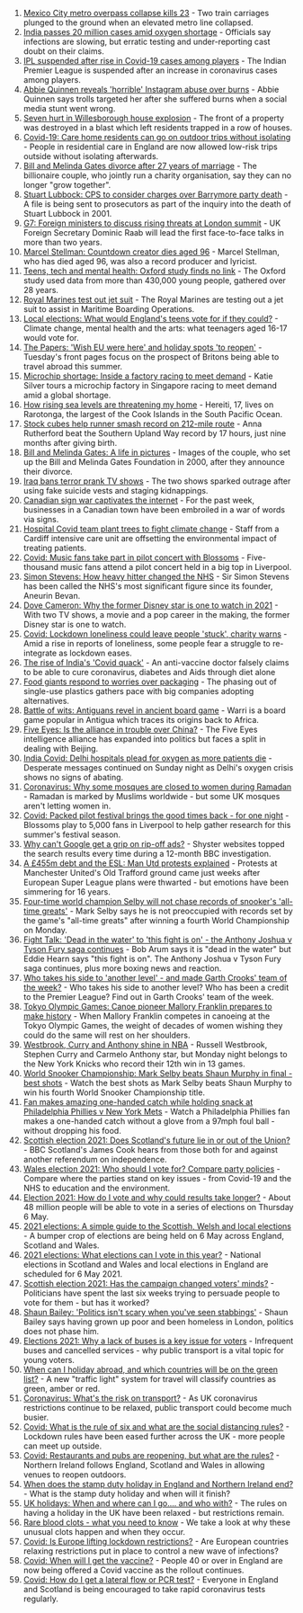 1. [Mexico City metro overpass collapse kills 23](https://www.bbc.co.uk/news/world-latin-america-56977129) - Two train carriages plunged to the ground when an elevated metro line collapsed.
2. [India passes 20 million cases amid oxygen shortage](https://www.bbc.co.uk/news/world-asia-india-56976214) - Officials say infections are slowing, but erratic testing and under-reporting cast doubt on their claims.
3. [IPL suspended after rise in Covid-19 cases among players](https://www.bbc.co.uk/sport/cricket/56978321) - The Indian Premier League is suspended after an increase in coronavirus cases among players.
4. [Abbie Quinnen reveals 'horrible' Instagram abuse over burns](https://www.bbc.co.uk/news/uk-56971201) - Abbie Quinnen says trolls targeted her after she suffered burns when a social media stunt went wrong.
5. [Seven hurt in Willesborough house explosion](https://www.bbc.co.uk/news/uk-england-kent-56978578) - The front of a property was destroyed in a blast which left residents trapped in a row of houses.
6. [Covid-19: Care home residents can go on outdoor trips without isolating](https://www.bbc.co.uk/news/uk-56977779) - People in residential care in England are now allowed low-risk trips outside without isolating afterwards.
7. [Bill and Melinda Gates divorce after 27 years of marriage](https://www.bbc.co.uk/news/world-us-canada-56975466) - The billionaire couple, who jointly run a charity organisation, say they can no longer "grow together".
8. [Stuart Lubbock: CPS to consider charges over Barrymore party death](https://www.bbc.co.uk/news/uk-england-essex-56978413) - A file is being sent to prosecutors as part of the inquiry into the death of Stuart Lubbock in 2001.
9. [G7: Foreign ministers to discuss rising threats at London summit](https://www.bbc.co.uk/news/uk-56976093) - UK Foreign Secretary Dominic Raab will lead the first face-to-face talks in more than two years.
10. [Marcel Stellman: Countdown creator dies aged 96](https://www.bbc.co.uk/news/entertainment-arts-56978015) - Marcel Stellman, who has died aged 96, was also a record producer and lyricist.
11. [Teens, tech and mental health: Oxford study finds no link](https://www.bbc.co.uk/news/technology-56970368) - The Oxford study used data from more than 430,000 young people, gathered over 28 years.
12. [Royal Marines test out jet suit](https://www.bbc.co.uk/news/uk-56979994) - The Royal Marines are testing out a jet suit to assist in Maritime Boarding Operations.
13. [Local elections: What would England's teens vote for if they could?](https://www.bbc.co.uk/news/uk-politics-56949103) - Climate change, mental health and the arts: what teenagers aged 16-17 would vote for.
14. [The Papers: 'Wish EU were here' and holiday spots 'to reopen'](https://www.bbc.co.uk/news/blogs-the-papers-56975341) - Tuesday's front pages focus on the prospect of Britons being able to travel abroad this summer.
15. [Microchip shortage: Inside a factory racing to meet demand](https://www.bbc.co.uk/news/business-56943292) - Katie Silver tours a microchip factory in Singapore racing to meet demand amid a global shortage.
16. [How rising sea levels are threatening my home](https://www.bbc.co.uk/news/world-asia-56853156) - Hereiti, 17, lives on Rarotonga, the largest of the Cook Islands in the South Pacific Ocean.
17. [Stock cubes help runner smash record on 212-mile route](https://www.bbc.co.uk/news/uk-scotland-56971220) - Anna Rutherford beat the Southern Upland Way record by 17 hours, just nine months after giving birth.
18. [Bill and Melinda Gates: A life in pictures](https://www.bbc.co.uk/news/world-us-canada-56974222) - Images of the couple, who set up the Bill and Melinda Gates Foundation in 2000, after they announce their divorce.
19. [Iraq bans terror prank TV shows](https://www.bbc.co.uk/news/world-middle-east-56973968) - The two shows sparked outrage after using fake suicide vests and staging kidnappings.
20. [Canadian sign war captivates the internet](https://www.bbc.co.uk/news/world-us-canada-56972907) - For the past week, businesses in a Canadian town have been embroiled in a war of words via signs.
21. [Hospital Covid team plant trees to fight climate change](https://www.bbc.co.uk/news/science-environment-56944931) - Staff from a Cardiff intensive care unit are offsetting the environmental impact of treating patients.
22. [Covid: Music fans take part in pilot concert with Blossoms](https://www.bbc.co.uk/news/entertainment-arts-56971450) - Five-thousand music fans attend a pilot concert held in a big top in Liverpool.
23. [Simon Stevens: How heavy hitter changed the NHS](https://www.bbc.co.uk/news/health-56945830) - Sir Simon Stevens has been called the NHS's most significant figure since its founder, Aneurin Bevan.
24. [Dove Cameron: Why the former Disney star is one to watch in 2021](https://www.bbc.co.uk/news/entertainment-arts-56943632) - With two TV shows, a movie and a pop career in the making, the former Disney star is one to watch.
25. [Covid: Lockdown loneliness could leave people 'stuck', charity warns](https://www.bbc.co.uk/news/uk-england-56808885) - Amid a rise in reports of loneliness, some people fear a struggle to re-integrate as lockdown eases.
26. [The rise of India's 'Covid quack'](https://www.bbc.co.uk/news/blogs-trending-56845610) - An anti-vaccine doctor falsely claims to be able to cure coronavirus, diabetes and Aids through diet alone
27. [Food giants respond to worries over packaging](https://www.bbc.co.uk/news/business-56770732) - The phasing out of single-use plastics gathers pace with big companies adopting alternatives.
28. [Battle of wits: Antiguans revel in ancient board game](https://www.bbc.co.uk/news/world-latin-america-56814500) - Warri is a board game popular in Antigua which traces its origins back to Africa.
29. [Five Eyes: Is the alliance in trouble over China?](https://www.bbc.co.uk/news/world-56970640) - The Five Eyes intelligence alliance has expanded into politics but faces a split in dealing with Beijing.
30. [India Covid: Delhi hospitals plead for oxygen as more patients die](https://www.bbc.co.uk/news/world-asia-india-56940595) - Desperate messages continued on Sunday night as Delhi's oxygen crisis shows no signs of abating.
31. [Coronavirus: Why some mosques are closed to women during Ramadan](https://www.bbc.co.uk/news/uk-56937289) - Ramadan is marked by Muslims worldwide - but some UK mosques aren't letting women in.
32. [Covid: Packed pilot festival brings the good times back - for one night](https://www.bbc.co.uk/news/entertainment-arts-56962231) - Blossoms play to 5,000 fans in Liverpool to help gather research for this summer's festival season.
33. [Why can't Google get a grip on rip-off ads?](https://www.bbc.co.uk/news/technology-56886957) - Shyster websites topped the search results every time during a 12-month BBC investigation.
34. [A £455m debt and the ESL: Man Utd protests explained](https://www.bbc.co.uk/sport/football/56966096) - Protests at Manchester United's Old Trafford ground came just weeks after European Super League plans were thwarted - but emotions have been simmering for 16 years.
35. [Four-time world champion Selby will not chase records of snooker's 'all-time greats'](https://www.bbc.co.uk/sport/snooker/56973917) - Mark Selby says he is not preoccupied with records set by the game's "all-time greats" after winning a fourth World Championship on Monday.
36. [Fight Talk: 'Dead in the water' to 'this fight is on' - the Anthony Joshua v Tyson Fury saga continues](https://www.bbc.co.uk/sport/boxing/56936562) - Bob Arum says it is "dead in the water" but Eddie Hearn says "this fight is on". The Anthony Joshua v Tyson Fury saga continues, plus more boxing news and reaction.
37. [Who takes his side to 'another level' - and made Garth Crooks' team of the week?](https://www.bbc.co.uk/sport/football/56973949) - Who takes his side to another level? Who has been a credit to the Premier League? Find out in Garth Crooks' team of the week.
38. [Tokyo Olympic Games: Canoe pioneer Mallory Franklin prepares to make history](https://www.bbc.co.uk/sport/canoeing/56912858) - When Mallory Franklin competes in canoeing at the Tokyo Olympic Games, the weight of decades of women wishing they could do the same will rest on her shoulders.
39. [Westbrook, Curry and Anthony shine in NBA](https://www.bbc.co.uk/sport/basketball/56978313) - Russell Westbrook, Stephen Curry and Carmelo Anthony star, but Monday night belongs to the New York Knicks who record their 12th win in 13 games.
40. [World Snooker Championship: Mark Selby beats Shaun Murphy in final - best shots](https://www.bbc.co.uk/sport/av/snooker/56975791) - Watch the best shots as Mark Selby beats Shaun Murphy to win his fourth World Snooker Championship title.
41. [Fan makes amazing one-handed catch while holding snack at Philadelphia Phillies v New York Mets](https://www.bbc.co.uk/sport/av/baseball/56970789) - Watch a Philadelphia Phillies fan makes a one-handed catch without a glove from a 97mph foul ball - without dropping his food.
42. [Scottish election 2021: Does Scotland's future lie in or out of the Union?](https://www.bbc.co.uk/news/uk-scotland-56970549) - BBC Scotland's James Cook hears from those both for and against another referendum on independence.
43. [Wales election 2021: Who should I vote for? Compare party policies](https://www.bbc.co.uk/news/uk-wales-politics-56499726) - Compare where the parties stand on key issues - from Covid-19 and the NHS to education and the environment.
44. [Election 2021: How do I vote and why could results take longer?](https://www.bbc.co.uk/news/uk-politics-56581106) - About 48 million people will be able to vote in a series of elections on Thursday 6 May.
45. [2021 elections: A simple guide to the Scottish, Welsh and local elections](https://www.bbc.co.uk/news/uk-politics-56286643) - A bumper crop of elections are being held on 6 May across England, Scotland and Wales.
46. [2021 elections: What elections can I vote in this year?](https://www.bbc.co.uk/news/56129210) - National elections in Scotland and Wales and local elections in England are scheduled for 6 May 2021.
47. [Scottish election 2021: Has the campaign changed voters' minds?](https://www.bbc.co.uk/news/uk-scotland-scotland-politics-56969880) - Politicians have spent the last six weeks trying to persuade people to vote for them - but has it worked?
48. [Shaun Bailey: 'Politics isn't scary when you've seen stabbings'](https://www.bbc.co.uk/news/uk-england-london-56913497) - Shaun Bailey says having grown up poor and been homeless in London, politics does not phase him.
49. [Elections 2021: Why a lack of buses is a key issue for voters](https://www.bbc.co.uk/news/uk-england-56827739) - Infrequent buses and cancelled services - why public transport is a vital topic for young voters.
50. [When can I holiday abroad, and which countries will be on the green list?](https://www.bbc.co.uk/news/explainers-52544307) - A new "traffic light" system for travel will classify countries as green, amber or red.
51. [Coronavirus: What's the risk on transport?](https://www.bbc.co.uk/news/health-51736185) - As UK coronavirus restrictions continue to be relaxed, public transport could become much busier.
52. [Covid: What is the rule of six and what are the social distancing rules?](https://www.bbc.co.uk/news/uk-51506729) - Lockdown rules have been eased further across the UK - more people can meet up outside.
53. [Covid: Restaurants and pubs are reopening, but what are the rules?](https://www.bbc.co.uk/news/business-52977388) - Northern Ireland follows England, Scotland and Wales in allowing venues to reopen outdoors.
54. [When does the stamp duty holiday in England and Northern Ireland end?](https://www.bbc.co.uk/news/business-53319433) - What is the stamp duty holiday and when will it finish?
55. [UK holidays: When and where can I go.... and who with?](https://www.bbc.co.uk/news/explainers-52646738) - The rules on having a holiday in the UK have been relaxed - but restrictions remain.
56. [Rare blood clots - what you need to know](https://www.bbc.co.uk/news/health-56674796) - We take a look at why these unusual clots happen and when they occur.
57. [Covid: Is Europe lifting lockdown restrictions?](https://www.bbc.co.uk/news/explainers-53640249) - Are European countries relaxing restrictions put in place to control a new wave of infections?
58. [Covid: When will I get the vaccine?](https://www.bbc.co.uk/news/health-55045639) - People 40 or over in England are now being offered a Covid vaccine as the rollout continues.
59. [Covid: How do I get a lateral flow or PCR test?](https://www.bbc.co.uk/news/health-51943612) - Everyone in England and Scotland is being encouraged to take rapid coronavirus tests regularly.
